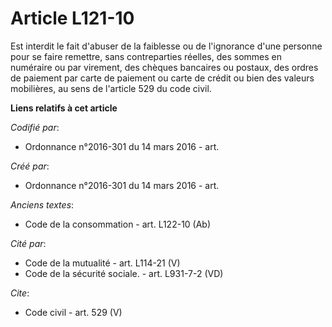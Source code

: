 # Article L121-10

Est interdit le fait d'abuser de la faiblesse ou de l'ignorance d'une personne pour se faire remettre, sans contreparties
réelles, des sommes en numéraire ou par virement, des chèques bancaires ou postaux, des ordres de paiement par carte de
paiement ou carte de crédit ou bien des valeurs mobilières, au sens de l'article 529 du code civil.

**Liens relatifs à cet article**

_Codifié par_:

  - Ordonnance n°2016-301 du 14 mars 2016 - art.

_Créé par_:

  - Ordonnance n°2016-301 du 14 mars 2016 - art.

_Anciens textes_:

  - Code de la consommation - art. L122-10 (Ab)

_Cité par_:

  - Code de la mutualité - art. L114-21 (V)
  - Code de la sécurité sociale. - art. L931-7-2 (VD)

_Cite_:

  - Code civil - art. 529 (V)
